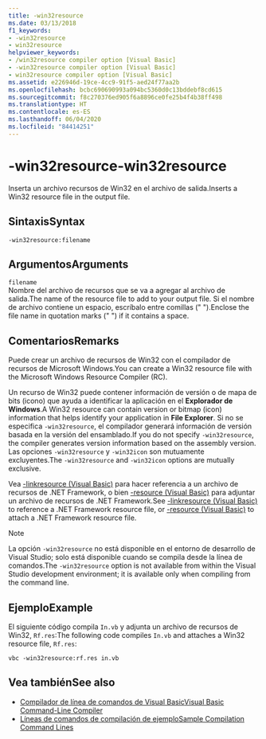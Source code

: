 ```yaml
---
title: -win32resource
ms.date: 03/13/2018
f1_keywords:
- -win32resource
- win32resource
helpviewer_keywords:
- /win32resource compiler option [Visual Basic]
- -win32resource compiler option [Visual Basic]
- win32resource compiler option [Visual Basic]
ms.assetid: e226946d-19ce-4cc9-91f5-aed24f77aa2b
ms.openlocfilehash: bcbc690690993a094bc5360d0c13bddebf8cd615
ms.sourcegitcommit: f8c270376ed905f6a8896ce0fe25b4f4b38ff498
ms.translationtype: HT
ms.contentlocale: es-ES
ms.lasthandoff: 06/04/2020
ms.locfileid: "84414251"
---
```

# <a name="-win32resource"></a><span data-ttu-id="016c1-102">-win32resource</span><span class="sxs-lookup"><span data-stu-id="016c1-102">-win32resource</span></span>
<span data-ttu-id="016c1-103">Inserta un archivo recursos de Win32 en el archivo de salida.</span><span class="sxs-lookup"><span data-stu-id="016c1-103">Inserts a Win32 resource file in the output file.</span></span>  
  
## <a name="syntax"></a><span data-ttu-id="016c1-104">Sintaxis</span><span class="sxs-lookup"><span data-stu-id="016c1-104">Syntax</span></span>  
  
```console  
-win32resource:filename  
```  
  
## <a name="arguments"></a><span data-ttu-id="016c1-105">Argumentos</span><span class="sxs-lookup"><span data-stu-id="016c1-105">Arguments</span></span>  
 `filename`  
 <span data-ttu-id="016c1-106">Nombre del archivo de recursos que se va a agregar al archivo de salida.</span><span class="sxs-lookup"><span data-stu-id="016c1-106">The name of the resource file to add to your output file.</span></span> <span data-ttu-id="016c1-107">Si el nombre de archivo contiene un espacio, escríbalo entre comillas (" ").</span><span class="sxs-lookup"><span data-stu-id="016c1-107">Enclose the file name in quotation marks (" ") if it contains a space.</span></span>  
  
## <a name="remarks"></a><span data-ttu-id="016c1-108">Comentarios</span><span class="sxs-lookup"><span data-stu-id="016c1-108">Remarks</span></span>  
 <span data-ttu-id="016c1-109">Puede crear un archivo de recursos de Win32 con el compilador de recursos de Microsoft Windows.</span><span class="sxs-lookup"><span data-stu-id="016c1-109">You can create a Win32 resource file with the Microsoft Windows Resource Compiler (RC).</span></span>  
  
 <span data-ttu-id="016c1-110">Un recurso de Win32 puede contener información de versión o de mapa de bits (icono) que ayuda a identificar la aplicación en el **Explorador de Windows**.</span><span class="sxs-lookup"><span data-stu-id="016c1-110">A Win32 resource can contain version or bitmap (icon) information that helps identify your application in **File Explorer**.</span></span> <span data-ttu-id="016c1-111">Si no se especifica `-win32resource`, el compilador generará información de versión basada en la versión del ensamblado.</span><span class="sxs-lookup"><span data-stu-id="016c1-111">If you do not specify `-win32resource`, the compiler generates version information based on the assembly version.</span></span> <span data-ttu-id="016c1-112">Las opciones `-win32resource` y `-win32icon` son mutuamente excluyentes.</span><span class="sxs-lookup"><span data-stu-id="016c1-112">The `-win32resource` and `-win32icon` options are mutually exclusive.</span></span>  
  
 <span data-ttu-id="016c1-113">Vea [-linkresource (Visual Basic)](linkresource.md) para hacer referencia a un archivo de recursos de .NET Framework, o bien [-resource (Visual Basic)](resource.md) para adjuntar un archivo de recursos de .NET Framework.</span><span class="sxs-lookup"><span data-stu-id="016c1-113">See [-linkresource (Visual Basic)](linkresource.md) to reference a .NET Framework resource file, or [-resource (Visual Basic)](resource.md) to attach a .NET Framework resource file.</span></span>  
  
> [!NOTE]
> <span data-ttu-id="016c1-114">La opción `-win32resource` no está disponible en el entorno de desarrollo de Visual Studio; solo está disponible cuando se compila desde la línea de comandos.</span><span class="sxs-lookup"><span data-stu-id="016c1-114">The `-win32resource` option is not available from within the Visual Studio development environment; it is available only when compiling from the command line.</span></span>  
  
## <a name="example"></a><span data-ttu-id="016c1-115">Ejemplo</span><span class="sxs-lookup"><span data-stu-id="016c1-115">Example</span></span>  
 <span data-ttu-id="016c1-116">El siguiente código compila `In.vb` y adjunta un archivo de recursos de Win32, `Rf.res`:</span><span class="sxs-lookup"><span data-stu-id="016c1-116">The following code compiles `In.vb` and attaches a Win32 resource file, `Rf.res`:</span></span>  
  
```console  
vbc -win32resource:rf.res in.vb  
```  
  
## <a name="see-also"></a><span data-ttu-id="016c1-117">Vea también</span><span class="sxs-lookup"><span data-stu-id="016c1-117">See also</span></span>

- [<span data-ttu-id="016c1-118">Compilador de línea de comandos de Visual Basic</span><span class="sxs-lookup"><span data-stu-id="016c1-118">Visual Basic Command-Line Compiler</span></span>](index.md)
- [<span data-ttu-id="016c1-119">Líneas de comandos de compilación de ejemplo</span><span class="sxs-lookup"><span data-stu-id="016c1-119">Sample Compilation Command Lines</span></span>](sample-compilation-command-lines.md)
